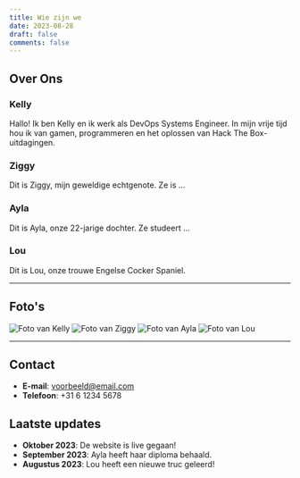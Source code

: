 ```yaml
---
title: Wie zijn we
date: 2023-08-28
draft: false
comments: false
---
```


## Over Ons

### Kelly

Hallo! Ik ben Kelly en ik werk als DevOps Systems Engineer. In mijn vrije tijd hou ik van gamen, programmeren en het oplossen van Hack The Box-uitdagingen.

### Ziggy

Dit is Ziggy, mijn geweldige echtgenote. Ze is ...

### Ayla

Dit is Ayla, onze 22-jarige dochter. Ze studeert ...

### Lou

Dit is Lou, onze trouwe Engelse Cocker Spaniel.

---

## Foto's

![Foto van Kelly](/foto-van-kelly.jpg)
![Foto van Ziggy](/foto-van-ziggy.jpg)
![Foto van Ayla](/foto-van-ayla.jpg)
![Foto van Lou](/foto-van-lou.jpg)

---

## Contact

- **E-mail**: [voorbeeld@email.com](mailto:voorbeeld@email.com)
- **Telefoon**: +31 6 1234 5678

## Laatste updates

- **Oktober 2023**: De website is live gegaan!
- **September 2023**: Ayla heeft haar diploma behaald.
- **Augustus 2023**: Lou heeft een nieuwe truc geleerd!
